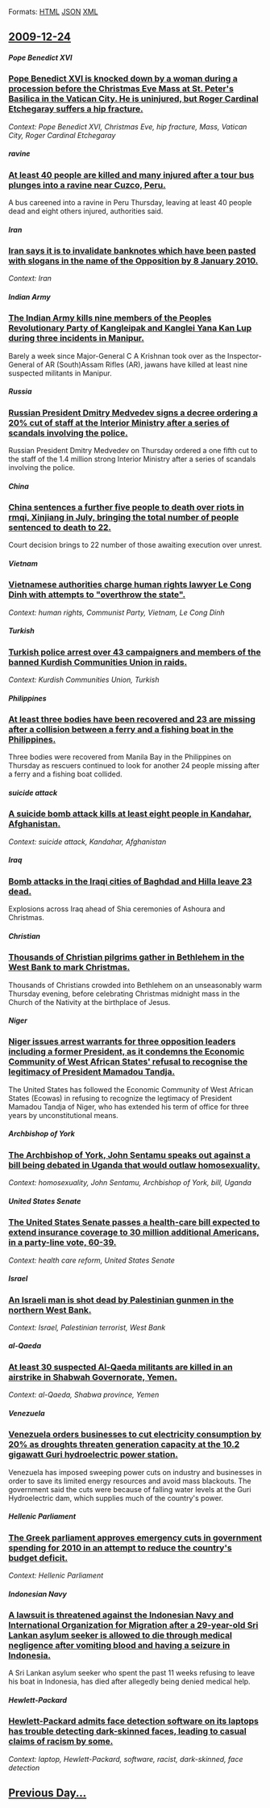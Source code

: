
Formats: [HTML](2009/12/24/index.html)  [JSON](2009/12/24/index.json)  [XML](2009/12/24/index.xml)  

## [2009-12-24](/news/2009/12/24/index.md)

##### Pope Benedict XVI
### [ Pope Benedict XVI is knocked down by a woman during a procession before the Christmas Eve Mass at St. Peter's Basilica in the Vatican City. He is uninjured, but Roger Cardinal Etchegaray suffers a hip fracture. ](/news/2009/12/24/pope-benedict-xvi-is-knocked-down-by-a-woman-during-a-procession-before-the-christmas-eve-mass-at-st-peter-s-basilica-in-the-vatican-city.md)
_Context: Pope Benedict XVI, Christmas Eve, hip fracture, Mass, Vatican City, Roger Cardinal Etchegaray_

##### ravine
### [ At least 40 people are killed and many injured after a tour bus plunges into a ravine near Cuzco, Peru. ](/news/2009/12/24/at-least-40-people-are-killed-and-many-injured-after-a-tour-bus-plunges-into-a-ravine-near-cuzco-peru.md)
A bus careened into a ravine in Peru Thursday, leaving at least 40 people dead and eight others injured, authorities said.

##### Iran
### [ Iran says it is to invalidate banknotes which have been pasted with slogans in the name of the Opposition by 8 January 2010. ](/news/2009/12/24/iran-says-it-is-to-invalidate-banknotes-which-have-been-pasted-with-slogans-in-the-name-of-the-opposition-by-8-january-2010.md)
_Context: Iran_

##### Indian Army
### [ The Indian Army kills nine members of the Peoples Revolutionary Party of Kangleipak and Kanglei Yana Kan Lup during three incidents in Manipur. ](/news/2009/12/24/the-indian-army-kills-nine-members-of-the-peoples-revolutionary-party-of-kangleipak-and-kanglei-yana-kan-lup-during-three-incidents-in-mani.md)
Barely a week since Major-General C A Krishnan took over as the Inspector-General of AR (South)Assam Rifles (AR), jawans have killed at least nine suspected militants in Manipur. 

##### Russia
### [ Russian President Dmitry Medvedev signs a decree ordering a 20% cut of staff at the Interior Ministry after a series of scandals involving the police. ](/news/2009/12/24/russian-president-dmitry-medvedev-signs-a-decree-ordering-a-20-cut-of-staff-at-the-interior-ministry-after-a-series-of-scandals-involving.md)
Russian President Dmitry Medvedev on Thursday ordered a one fifth cut to the staff of the 1.4 million strong Interior Ministry after a series of scandals involving the police.

##### China
### [ China sentences a further five people to death over riots in rmqi, Xinjiang in July, bringing the total number of people sentenced to death to 22. ](/news/2009/12/24/china-sentences-a-further-five-people-to-death-over-riots-in-urumqi-xinjiang-in-july-bringing-the-total-number-of-people-sentenced-to-dea.md)
Court decision brings to 22 number of those awaiting execution over unrest.

##### Vietnam
### [ Vietnamese authorities charge human rights lawyer Le Cong Dinh with attempts to "overthrow the state". ](/news/2009/12/24/vietnamese-authorities-charge-human-rights-lawyer-le-cong-dinh-with-attempts-to-overthrow-the-state.md)
_Context: human rights, Communist Party, Vietnam, Le Cong Dinh_

##### Turkish
### [ Turkish police arrest over 43 campaigners and members of the banned Kurdish Communities Union in raids. ](/news/2009/12/24/turkish-police-arrest-over-43-campaigners-and-members-of-the-banned-kurdish-communities-union-in-raids.md)
_Context: Kurdish Communities Union, Turkish_

##### Philippines
### [ At least three bodies have been recovered and 23 are missing after a collision between a ferry and a fishing boat in the Philippines. ](/news/2009/12/24/at-least-three-bodies-have-been-recovered-and-23-are-missing-after-a-collision-between-a-ferry-and-a-fishing-boat-in-the-philippines.md)
Three bodies were recovered from Manila Bay in the Philippines on Thursday as rescuers continued to look for another 24 people missing after a ferry and a fishing boat collided.

##### suicide attack
### [ A suicide bomb attack kills at least eight people in Kandahar, Afghanistan. ](/news/2009/12/24/a-suicide-bomb-attack-kills-at-least-eight-people-in-kandahar-afghanistan.md)
_Context: suicide attack, Kandahar, Afghanistan_

##### Iraq
### [ Bomb attacks in the Iraqi cities of Baghdad and Hilla leave 23 dead. ](/news/2009/12/24/bomb-attacks-in-the-iraqi-cities-of-baghdad-and-hilla-leave-23-dead.md)
Explosions across Iraq ahead of Shia ceremonies of Ashoura and Christmas.

##### Christian
### [ Thousands of Christian pilgrims gather in Bethlehem in the West Bank to mark Christmas. ](/news/2009/12/24/thousands-of-christian-pilgrims-gather-in-bethlehem-in-the-west-bank-to-mark-christmas.md)
Thousands of Christians crowded into Bethlehem on an unseasonably warm Thursday evening, before celebrating Christmas midnight mass in the Church of the Nativity at the birthplace of Jesus.

##### Niger
### [ Niger issues arrest warrants for three opposition leaders including a former President, as it condemns the Economic Community of West African States' refusal to recognise the legitimacy of President Mamadou Tandja. ](/news/2009/12/24/niger-issues-arrest-warrants-for-three-opposition-leaders-including-a-former-president-as-it-condemns-the-economic-community-of-west-afric.md)
The United States has followed the Economic Community of West African States (Ecowas) in refusing to recognize the legtimacy of President Mamadou Tandja of Niger, who has extended his term of office for three years by unconstitutional means.

##### Archbishop of York
### [ The Archbishop of York, John Sentamu speaks out against a bill being debated in Uganda that would outlaw homosexuality. ](/news/2009/12/24/the-archbishop-of-york-john-sentamu-speaks-out-against-a-bill-being-debated-in-uganda-that-would-outlaw-homosexuality.md)
_Context: homosexuality, John Sentamu, Archbishop of York, bill, Uganda_

##### United States Senate
### [ The United States Senate passes a health-care bill expected to extend insurance coverage to 30 million additional Americans, in a party-line vote, 60-39. ](/news/2009/12/24/the-united-states-senate-passes-a-health-care-bill-expected-to-extend-insurance-coverage-to-30-million-additional-americans-in-a-party-lin.md)
_Context: health care reform, United States Senate_

##### Israel
### [ An Israeli man is shot dead by Palestinian gunmen in the northern West Bank. ](/news/2009/12/24/an-israeli-man-is-shot-dead-by-palestinian-gunmen-in-the-northern-west-bank.md)
_Context: Israel, Palestinian terrorist, West Bank_

##### al-Qaeda
### [ At least 30 suspected Al-Qaeda militants are killed in an airstrike in Shabwah Governorate, Yemen. ](/news/2009/12/24/at-least-30-suspected-al-qaeda-militants-are-killed-in-an-airstrike-in-shabwah-governorate-yemen.md)
_Context: al-Qaeda, Shabwa province, Yemen_

##### Venezuela
### [ Venezuela orders businesses to cut electricity consumption by 20% as droughts threaten generation capacity at the 10.2 gigawatt Guri hydroelectric power station. ](/news/2009/12/24/venezuela-orders-businesses-to-cut-electricity-consumption-by-20-as-droughts-threaten-generation-capacity-at-the-10-2-gigawatt-guri-hydroe.md)
Venezuela has imposed sweeping power cuts on industry and businesses in order to save its limited energy resources and avoid mass blackouts. The government said the cuts were because of falling water levels at the Guri Hydroelectric dam, which supplies much of the country&#039;s power.

##### Hellenic Parliament
### [ The Greek parliament approves emergency cuts in government spending for 2010 in an attempt to reduce the country's budget deficit. ](/news/2009/12/24/the-greek-parliament-approves-emergency-cuts-in-government-spending-for-2010-in-an-attempt-to-reduce-the-country-s-budget-deficit.md)
_Context: Hellenic Parliament_

##### Indonesian Navy
### [ A lawsuit is threatened against the Indonesian Navy and International Organization for Migration after a 29-year-old Sri Lankan asylum seeker is allowed to die through medical negligence after vomiting blood and having a seizure in Indonesia. ](/news/2009/12/24/a-lawsuit-is-threatened-against-the-indonesian-navy-and-international-organization-for-migration-after-a-29-year-old-sri-lankan-asylum-seek.md)
A Sri Lankan asylum seeker who spent the past 11 weeks refusing to leave his boat in Indonesia, has died after allegedly being denied medical help.

##### Hewlett-Packard
### [ Hewlett-Packard admits face detection software on its laptops has trouble detecting dark-skinned faces, leading to casual claims of racism by some. ](/news/2009/12/24/hewlett-packard-admits-face-detection-software-on-its-laptops-has-trouble-detecting-dark-skinned-faces-leading-to-casual-claims-of-racism.md)
_Context: laptop, Hewlett-Packard, software, racist, dark-skinned, face detection_

## [Previous Day...](/news/2009/12/23/index.md)

